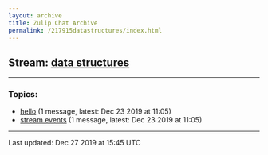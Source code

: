 ```yaml
---
layout: archive
title: Zulip Chat Archive
permalink: /217915datastructures/index.html
---
```


## Stream: [data structures](http://vishnuks.com/217915datastructures/index.html)
---

### Topics:

* [hello](47413hello.html) (1 message, latest: Dec 23 2019 at 11:05)
* [stream events](95106streamevents.html) (1 message, latest: Dec 23 2019 at 11:05)

<hr><p>Last updated: Dec 27 2019 at 15:45 UTC</p>